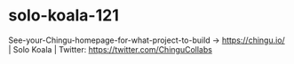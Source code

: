 # solo-koala-121
See-your-Chingu-homepage-for-what-project-to-build -> https://chingu.io/ | Solo Koala | Twitter: https://twitter.com/ChinguCollabs
